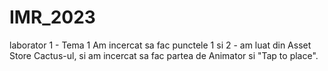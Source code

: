 # IMR_2023
laborator 1 - Tema 1
Am incercat sa fac punctele 1 si 2 - am luat din Asset Store Cactus-ul, si am incercat sa fac partea de Animator si "Tap to place".
